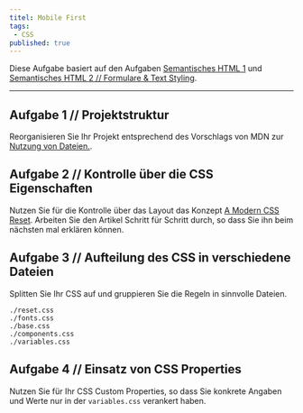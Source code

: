 ```yaml
---
titel: Mobile First
tags:
 - CSS
published: true
---
```


Diese Aufgabe basiert auf den Aufgaben [Semantisches HTML 1](/mi-bachelor-webdevelopment/assignments/fd_01_html-1/) und [Semantisches HTML 2 // Formulare & Text Styling](/mi-bachelor-webdevelopment/assignments/fd_01_html-2/).

---

## Aufgabe 1 // Projektstruktur
Reorganisieren Sie Ihr Projekt entsprechend des Vorschlags von MDN zur [Nutzung von Dateien.](https://developer.mozilla.org/de/docs/Learn/Getting_started_with_the_web/Dealing_with_files).

## Aufgabe 2 // Kontrolle über die CSS Eigenschaften
Nutzen Sie für die Kontrolle über das Layout das Konzept [A Modern CSS Reset](https://piccalil.li/blog/a-modern-css-reset). Arbeiten Sie den Artikel Schritt für Schritt durch, so dass Sie ihn beim nächsten mal erklären können.

## Aufgabe 3 // Aufteilung des CSS in verschiedene Dateien
Splitten Sie Ihr CSS auf und gruppieren Sie die Regeln in sinnvolle Dateien. 

```
./reset.css
./fonts.css
./base.css
./components.css
./variables.css
```

## Aufgabe 4 // Einsatz von CSS Properties
Nutzen Sie für Ihr CSS Custom Properties, so dass Sie konkrete Angaben und Werte nur in der `variables.css` verankert haben.
